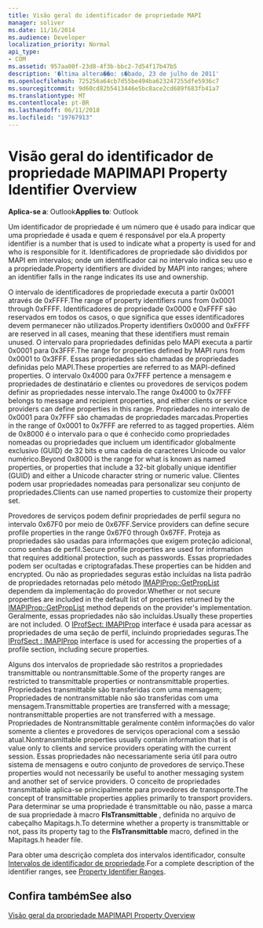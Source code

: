 ```yaml
---
title: Visão geral do identificador de propriedade MAPI
manager: soliver
ms.date: 11/16/2014
ms.audience: Developer
localization_priority: Normal
api_type:
- COM
ms.assetid: 957aa00f-23d8-4f3b-bbc2-7d54f17b47b5
description: '�ltima altera��o: s�bado, 23 de julho de 2011'
ms.openlocfilehash: 725256a64cb7d55be494ba623247255dfe5936c7
ms.sourcegitcommit: 9d60cd82b5413446e5bc8ace2cd689f683fb41a7
ms.translationtype: MT
ms.contentlocale: pt-BR
ms.lasthandoff: 06/11/2018
ms.locfileid: "19767913"
---
```

# <a name="mapi-property-identifier-overview"></a><span data-ttu-id="df1d2-103">Visão geral do identificador de propriedade MAPI</span><span class="sxs-lookup"><span data-stu-id="df1d2-103">MAPI Property Identifier Overview</span></span>

  
  
<span data-ttu-id="df1d2-104">**Aplica-se a**: Outlook</span><span class="sxs-lookup"><span data-stu-id="df1d2-104">**Applies to**: Outlook</span></span> 
  
<span data-ttu-id="df1d2-105">Um identificador de propriedade é um número que é usado para indicar que uma propriedade é usada e quem é responsável por ela.</span><span class="sxs-lookup"><span data-stu-id="df1d2-105">A property identifier is a number that is used to indicate what a property is used for and who is responsible for it.</span></span> <span data-ttu-id="df1d2-106">Identificadores de propriedade são divididos por MAPI em intervalos; onde um identificador cai no intervalo indica seu uso e a propriedade.</span><span class="sxs-lookup"><span data-stu-id="df1d2-106">Property identifiers are divided by MAPI into ranges; where an identifier falls in the range indicates its use and ownership.</span></span> 
  
<span data-ttu-id="df1d2-107">O intervalo de identificadores de propriedade executa a partir 0x0001 através de 0xFFFF.</span><span class="sxs-lookup"><span data-stu-id="df1d2-107">The range of property identifiers runs from 0x0001 through 0xFFFF.</span></span> <span data-ttu-id="df1d2-108">Identificadores de propriedade 0x0000 e 0xFFFF são reservados em todos os casos, o que significa que esses identificadores devem permanecer não utilizados.</span><span class="sxs-lookup"><span data-stu-id="df1d2-108">Property identifiers 0x0000 and 0xFFFF are reserved in all cases, meaning that these identifiers must remain unused.</span></span> <span data-ttu-id="df1d2-109">O intervalo para propriedades definidas pelo MAPI executa a partir 0x0001 para 0x3FFF.</span><span class="sxs-lookup"><span data-stu-id="df1d2-109">The range for properties defined by MAPI runs from 0x0001 to 0x3FFF.</span></span> <span data-ttu-id="df1d2-110">Essas propriedades são chamadas de propriedades definidas pelo MAPI.</span><span class="sxs-lookup"><span data-stu-id="df1d2-110">These properties are referred to as MAPI-defined properties.</span></span> <span data-ttu-id="df1d2-111">O intervalo 0x4000 para 0x7FFF pertence a mensagem e propriedades de destinatário e clientes ou provedores de serviços podem definir as propriedades nesse intervalo.</span><span class="sxs-lookup"><span data-stu-id="df1d2-111">The range 0x4000 to 0x7FFF belongs to message and recipient properties, and either clients or service providers can define properties in this range.</span></span> <span data-ttu-id="df1d2-112">Propriedades no intervalo de 0x0001 para 0x7FFF são chamadas de propriedades marcadas.</span><span class="sxs-lookup"><span data-stu-id="df1d2-112">Properties in the range of 0x0001 to 0x7FFF are referred to as tagged properties.</span></span> <span data-ttu-id="df1d2-113">Além de 0x8000 é o intervalo para o que é conhecido como propriedades nomeadas ou propriedades que incluem um identificador globalmente exclusivo (GUID) de 32 bits e uma cadeia de caracteres Unicode ou valor numérico.</span><span class="sxs-lookup"><span data-stu-id="df1d2-113">Beyond 0x8000 is the range for what is known as named properties, or properties that include a 32-bit globally unique identifier (GUID) and either a Unicode character string or numeric value.</span></span> <span data-ttu-id="df1d2-114">Clientes podem usar propriedades nomeadas para personalizar seu conjunto de propriedades.</span><span class="sxs-lookup"><span data-stu-id="df1d2-114">Clients can use named properties to customize their property set.</span></span>
  
<span data-ttu-id="df1d2-115">Provedores de serviços podem definir propriedades de perfil segura no intervalo 0x67F0 por meio de 0x67FF.</span><span class="sxs-lookup"><span data-stu-id="df1d2-115">Service providers can define secure profile properties in the range 0x67F0 through 0x67FF.</span></span> <span data-ttu-id="df1d2-116">Proteja as propriedades são usadas para informações que exigem proteção adicional, como senhas de perfil.</span><span class="sxs-lookup"><span data-stu-id="df1d2-116">Secure profile properties are used for information that requires additional protection, such as passwords.</span></span> <span data-ttu-id="df1d2-117">Essas propriedades podem ser ocultadas e criptografadas.</span><span class="sxs-lookup"><span data-stu-id="df1d2-117">These properties can be hidden and encrypted.</span></span> <span data-ttu-id="df1d2-118">Ou não as propriedades seguras estão incluídas na lista padrão de propriedades retornadas pelo método [IMAPIProp::GetPropList](imapiprop-getproplist.md) dependem da implementação do provedor.</span><span class="sxs-lookup"><span data-stu-id="df1d2-118">Whether or not secure properties are included in the default list of properties returned by the [IMAPIProp::GetPropList](imapiprop-getproplist.md) method depends on the provider's implementation.</span></span> <span data-ttu-id="df1d2-119">Geralmente, essas propriedades não são incluídas.</span><span class="sxs-lookup"><span data-stu-id="df1d2-119">Usually these properties are not included.</span></span> <span data-ttu-id="df1d2-120">O [IProfSect: IMAPIProp](iprofsectimapiprop.md) interface é usada para acessar as propriedades de uma seção de perfil, incluindo propriedades seguras.</span><span class="sxs-lookup"><span data-stu-id="df1d2-120">The [IProfSect : IMAPIProp](iprofsectimapiprop.md) interface is used for accessing the properties of a profile section, including secure properties.</span></span> 
  
<span data-ttu-id="df1d2-121">Alguns dos intervalos de propriedade são restritos a propriedades transmittable ou nontransmittable.</span><span class="sxs-lookup"><span data-stu-id="df1d2-121">Some of the property ranges are restricted to transmittable properties or nontransmittable properties.</span></span> <span data-ttu-id="df1d2-122">Propriedades transmittable são transferidas com uma mensagem; Propriedades de nontransmittable não são transferidas com uma mensagem.</span><span class="sxs-lookup"><span data-stu-id="df1d2-122">Transmittable properties are transferred with a message; nontransmittable properties are not transferred with a message.</span></span> <span data-ttu-id="df1d2-123">Propriedades de Nontransmittable geralmente contêm informações do valor somente a clientes e provedores de serviços operacional com a sessão atual.</span><span class="sxs-lookup"><span data-stu-id="df1d2-123">Nontransmittable properties usually contain information that is of value only to clients and service providers operating with the current session.</span></span> <span data-ttu-id="df1d2-124">Essas propriedades não necessariamente seria útil para outro sistema de mensagens e outro conjunto de provedores de serviço.</span><span class="sxs-lookup"><span data-stu-id="df1d2-124">These properties would not necessarily be useful to another messaging system and another set of service providers.</span></span> <span data-ttu-id="df1d2-125">O conceito de propriedades transmittable aplica-se principalmente para provedores de transporte.</span><span class="sxs-lookup"><span data-stu-id="df1d2-125">The concept of transmittable properties applies primarily to transport providers.</span></span> <span data-ttu-id="df1d2-126">Para determinar se uma propriedade é transmittable ou não, passe a marca de sua propriedade à macro **FIsTransmittable** , definida no arquivo de cabeçalho Mapitags.h.</span><span class="sxs-lookup"><span data-stu-id="df1d2-126">To determine whether a property is transmittable or not, pass its property tag to the **FIsTransmittable** macro, defined in the Mapitags.h header file.</span></span> 
  
<span data-ttu-id="df1d2-127">Para obter uma descrição completa dos intervalos identificador, consulte [Intervalos de identificador de propriedade](property-identifier-ranges.md).</span><span class="sxs-lookup"><span data-stu-id="df1d2-127">For a complete description of the identifier ranges, see [Property Identifier Ranges](property-identifier-ranges.md).</span></span>
  
## <a name="see-also"></a><span data-ttu-id="df1d2-128">Confira também</span><span class="sxs-lookup"><span data-stu-id="df1d2-128">See also</span></span>



[<span data-ttu-id="df1d2-129">Visão geral da propriedade MAPI</span><span class="sxs-lookup"><span data-stu-id="df1d2-129">MAPI Property Overview</span></span>](mapi-property-overview.md)

